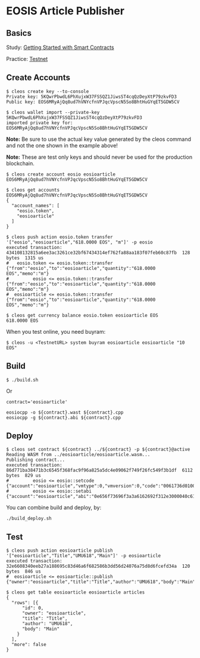 # EOSIS Article Publisher

## Basics

Study: [Getting Started with Smart Contracts](https://developers.eos.io/eosio-cpp/docs/introduction-to-smart-contracts)

Practice: [Testnet](https://github.com/meet-one/Testnet)

## Create Accounts

~~~
$ cleos create key --to-console
Private key: 5KQwrPbwdL6PhXujxW37FSSQZ1JiwsST4cqQzDeyXtP79zkvFD3
Public key: EOS6MRyAjQq8ud7hVNYcfnVPJqcVpscN5So8BhtHuGYqET5GDW5CV

$ cleos wallet import --private-key 5KQwrPbwdL6PhXujxW37FSSQZ1JiwsST4cqQzDeyXtP79zkvFD3
imported private key for: EOS6MRyAjQq8ud7hVNYcfnVPJqcVpscN5So8BhtHuGYqET5GDW5CV
~~~

**Note:** Be sure to use the actual key value generated by the cleos command and not the one shown in the example above!

**Note:** These are test only keys and should never be used for the production blockchain.

~~~
$ cleos create account eosio eosioarticle EOS6MRyAjQq8ud7hVNYcfnVPJqcVpscN5So8BhtHuGYqET5GDW5CV

$ cleos get accounts EOS6MRyAjQq8ud7hVNYcfnVPJqcVpscN5So8BhtHuGYqET5GDW5CV
{
  "account_names": [
    "eosio.token",
    "eosioarticle"
  ]
}

$ cleos push action eosio.token transfer '["eosio","eosioarticle","618.0000 EOS", "m"]' -p eosio
executed transaction: 434108132815a6ee3ac3261ce32bf67434314ef762fa88aa183f07feb60c87fb  128 bytes  1315 us
#   eosio.token <= eosio.token::transfer        {"from":"eosio","to":"eosioarticle","quantity":"618.0000 EOS","memo":"m"}
#         eosio <= eosio.token::transfer        {"from":"eosio","to":"eosioarticle","quantity":"618.0000 EOS","memo":"m"}
#  eosioarticle <= eosio.token::transfer        {"from":"eosio","to":"eosioarticle","quantity":"618.0000 EOS","memo":"m"}

$ cleos get currency balance eosio.token eosioarticle EOS
618.0000 EOS
~~~

When you test online, you need buyram:

~~~
$ cleos -u <TestnetURL> system buyram eosioarticle eosioarticle "10 EOS"
~~~

## Build

~~~
$ ./build.sh
~~~

Or

~~~
contract='eosioarticle'

eosiocpp -o ${contract}.wast ${contract}.cpp
eosiocpp -g ${contract}.abi ${contract}.cpp
~~~

## Deploy

~~~
$ cleos set contract ${contract} ../${contract} -p ${contract}@active
Reading WASM from ../eosioarticle/eosioarticle.wasm...
Publishing contract...
executed transaction: 86d771ba38471b3c6545f368fac9f96a825a5dc4e09062f749f26fc549f3b1df  6112 bytes  829 us
#         eosio <= eosio::setcode               {"account":"eosioarticle","vmtype":0,"vmversion":0,"code":"0061736d01000000017f1460067f7e7e7f7f7f006...
#         eosio <= eosio::setabi                {"account":"eosioarticle","abi":"0e656f73696f3a3a6162692f312e3000040c61727469636c655f646174610005026...
~~~

You can combine build and deploy, by:

~~~
./build_deploy.sh
~~~

## Test

~~~
$ cleos push action eosioarticle publish '["eosioarticle","Title","UMU618","Main"]' -p eosioarticle
executed transaction: 32e6608340eeb27a188695c83d46a6f682586b3dd56d24076a75d8d6fcefd34a  120 bytes  846 us
#  eosioarticle <= eosioarticle::publish        {"owner":"eosioarticle","title":"Title","author":"UMU618","body":"Main"}

$ cleos get table eosioarticle eosioarticle articles
{
  "rows": [{
      "id": 0,
      "owner": "eosioarticle",
      "title": "Title",
      "author": "UMU618",
      "body": "Main"
    }
  ],
  "more": false
}
~~~
